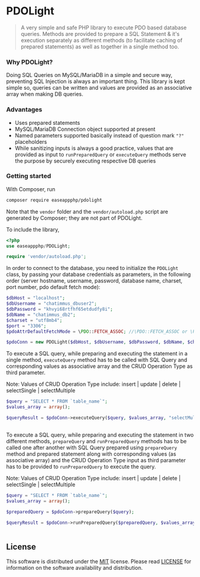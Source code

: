 # PDOLight
> A very simple and safe PHP library to execute PDO based database queries. Methods are provided to prepare a SQL Statement &amp; it's execution separately as different methods (to facilitate caching of prepared statements) as well as together in a single method too.

### Why PDOLight?
Doing SQL Queries on MySQL/MariaDB in a simple and secure way, preventing SQL Injection is always an important thing. This library is kept simple so, queries can be written and values are provided as an associative array when making DB queries.

### Advantages
- Uses prepared statements
- MySQL/MariaDB Connection object supported at present
- Named parameters supported basically instead of question mark `"?"` placeholders
- While sanitizing inputs is always a good practice, values that are provided as input to `runPreparedQuery` or `executeQuery` methods serve the purpose by securely executing respective DB queries

### Getting started
With Composer, run

```sh
composer require easeappphp/pdolight
```

Note that the `vendor` folder and the `vendor/autoload.php` script are generated by Composer; they are not part of PDOLight.

To include the library,

```php
<?php
use easeappphp/PDOLight;

require 'vendor/autoload.php';
```

In order to connect to the database, you need to initialize the `PDOLight` class, by passing your database credentials as parameters, in the following order (server hostname, username, password, database name, charset, port number, pdo default fetch mode):

```php
$dbHost = "localhost";
$dbUsername = "chatimmus_dbuser2";
$dbPassword = "khvyi68rtfhf65etdudfy8i";
$dbName = "chatimmus_db2";
$charset = "utf8mb4";
$port = "3306";
$pdoAttrDefaultFetchMode = \PDO::FETCH_ASSOC; //\PDO::FETCH_ASSOC or \PDO::FETCH_OBJ

$pdoConn = new PDOLight($dbHost, $dbUsername, $dbPassword, $dbName, $charset, $port, $pdoAttrDefaultFetchMode);
```

To execute a SQL query, while preparing and executing the statement in a single method, `executeQuery` method has to be called with SQL Query and corresponding values as associative array and the CRUD Operation Type as third parameter.

Note: Values of CRUD Operation Type include: insert | update | delete | selectSingle | selectMultiple

```php
$query = "SELECT * FROM `table_name`";
$values_array = array();

$queryResult = $pdoConn->executeQuery($query, $values_array, "selectMultiple");
	
```

To execute a SQL query, while preparing and executing the statement in two different methods, `prepareQuery` and `runPreparedQuery` methods has to be called one after another with SQL Query prepared using `prepareQuery` method and prepared statement along with corresponding values (as associative array) and the CRUD Operation Type input as third parameter has to be provided to `runPreparedQuery` to execute the query.

Note: Values of CRUD Operation Type include: insert | update | delete | selectSingle | selectMultiple

```php
$query = "SELECT * FROM `table_name`";
$values_array = array();

$preparedQuery = $pdoConn->prepareQuery($query);
	
$queryResult = $pdoConn->runPreparedQuery($preparedQuery, $values_array, "selectMultiple");
	
```

## License
This software is distributed under the [MIT](https://opensource.org/licenses/MIT) license. Please read [LICENSE](https://github.com/easeappphp/PDOLight/blob/main/LICENSE) for information on the software availability and distribution.
